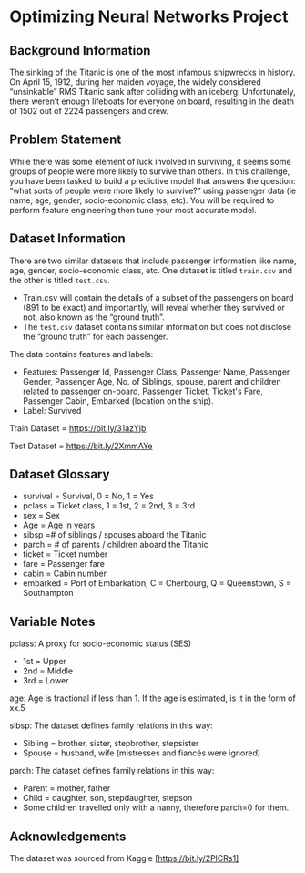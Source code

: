 # Optimizing Neural Networks Project

## Background Information
The sinking of the Titanic is one of the most infamous shipwrecks in history. On April 15, 1912, during her maiden voyage, the widely considered “unsinkable” RMS Titanic sank after colliding with an iceberg. Unfortunately, there weren’t enough lifeboats for everyone on board, resulting in the death of 1502 out of 2224 passengers and crew.

## Problem Statement
While there was some element of luck involved in surviving, it seems some groups of people were more likely to survive than others. In this challenge, you have been tasked to build a predictive model that answers the question: “what sorts of people were more likely to survive?” using passenger data (ie name, age, gender, socio-economic class, etc). You will be required to perform feature engineering then tune your most accurate model.

## Dataset Information
There are two similar datasets that include passenger information like name, age, gender, socio-economic class, etc. One dataset is titled `train.csv` and the other is titled `test.csv`.
- Train.csv will contain the details of a subset of the passengers on board (891 to be exact) and importantly, will reveal whether they survived or not, also known as the “ground truth”.
- The `test.csv` dataset contains similar information but does not disclose the “ground truth” for each passenger.

The data contains features and labels:
- Features: Passenger Id, Passenger Class, Passenger Name, Passenger Gender,
Passenger Age, No. of Siblings, spouse, parent and children related to
passenger on-board, Passenger Ticket, Ticket's Fare, Passenger Cabin,
Embarked (location on the ship).
- Label: Survived

Train Dataset = https://bit.ly/31azYjb

Test Dataset = https://bit.ly/2XmmAYe

## Dataset Glossary
- survival = Survival, 0 = No, 1 = Yes
- pclass = Ticket class, 1 = 1st, 2 = 2nd, 3 = 3rd
- sex = Sex
- Age = Age in years
- sibsp =# of siblings / spouses aboard the Titanic
- parch = # of parents / children aboard the Titanic
- ticket = Ticket number
- fare = Passenger fare
- cabin = Cabin number
- embarked = Port of Embarkation, C = Cherbourg, Q = Queenstown, S = Southampton

## Variable Notes
pclass: A proxy for socio-economic status (SES)
- 1st = Upper
- 2nd = Middle
- 3rd = Lower

age: Age is fractional if less than 1. If the age is estimated, is it in the form of xx.5

sibsp: The dataset defines family relations in this way:
- Sibling = brother, sister, stepbrother, stepsister
- Spouse = husband, wife (mistresses and fiancés were ignored)

parch: The dataset defines family relations in this way:
- Parent = mother, father
- Child = daughter, son, stepdaughter, stepson
- Some children travelled only with a nanny, therefore parch=0 for them.

## Acknowledgements
The dataset was sourced from Kaggle [https://bit.ly/2PlCRs1]

